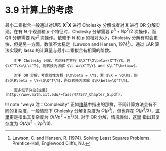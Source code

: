 # 3.9 计算上的考虑

最小二乘拟合一般通过对矩阵 $\mathbf X^T\mathbf X$ 进行 Cholesky 分解或者对 $\mathbf X$ 进行 QR 分解实现。在有 $N$ 个观测和 $p$ 个特征时，Cholesky 分解需要 $p^3+Np^2/2$ 次操作，而 QR 分解需要 $Np^2$ 次操作。依赖于 $N$ 和 $p$ 的相对大小，Cholesky 分解有时会更快，但是另一方面，数值不太稳定（Lawson and Hansen, 1974[^1]）。通过 LAR 算法实现的 lasso 的计算量与最小二乘拟合有相同的阶数。

```{note} "weiya 注：Cholesky and QR decomposition for Least Squares"
    对于 Cholesky 分解，考虑线性方程 $\X^T\X\beta=\X^T\Y$，若 $\X^T\X=\L\L^T$, 则转换为求解 $\L w=\X^T\Y$ and $\L^T\beta=w$. 

    对于 QR 分解，考虑线性方程 $\X\beta = \Y$，若 $\X = \Q\R$，则 $\Q\R\beta = \Y=\Q\Q^T\Y$，所以转换为求解 $\R\beta=\Q^T\Y$。

    更多细节详见[这里](http://www.math.iit.edu/~fass/477577_Chapter_5.pdf).
```

!!! note "weiya 注：Complexity"
    正如[维基](https://en.wikipedia.org/wiki/Cholesky_decomposition)中指出的那样，不同计算方法会有不同的复杂度，一般情形下 Cholesky 分解复杂度为 $O(p^3)$，但也存在 $O(p^3/3)$，[这里](http://www.math.iit.edu/~fass/477577_Chapter_5.pdf)更是指出其复杂度为 $O(Np^2+p^3/3)$. 对于 QR 分解，情况类似，[这里](http://www.math.iit.edu/~fass/477577_Chapter_5.pdf) 指出其复杂度为 $O(Np^2-2p^3/3)$.

[^1]: Lawson, C. and Hansen, R. (1974). Solving Least Squares Problems, Prentice-Hall, Englewood Cliffs, NJ.
